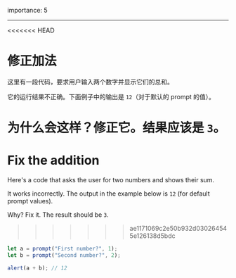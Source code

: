 importance: 5

---

<<<<<<< HEAD
# 修正加法

这里有一段代码，要求用户输入两个数字并显示它们的总和。

它的运行结果不正确。下面例子中的输出是 `12`（对于默认的 prompt 的值）。

为什么会这样？修正它。结果应该是 `3`。
=======
# Fix the addition

Here's a code that asks the user for two numbers and shows their sum.

It works incorrectly. The output in the example below is `12` (for default prompt values).

Why? Fix it. The result should be `3`.
>>>>>>> ae1171069c2e50b932d030264545e126138d5bdc

```js run
let a = prompt("First number?", 1);
let b = prompt("Second number?", 2);

alert(a + b); // 12
```

